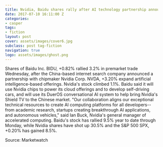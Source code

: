 ```yaml
---
title: Nvidia, Baidu shares rally after AI technology partnership announced
date: 2017-07-10 16:11:00 Z
categories:
- casper
tags:
- fiction
layout: post
cover: assets/images/cover6.jpg
subclass: post tag-fiction
navigation: true
logo: assets/images/ghost.png
---
```


Shares of Baidu Inc. BIDU, +0.82% rallied 3.2% in premarket trade Wednesday, after the China-based internet search company announced a partnership with chipmaker Nvidia Corp. NVDA, +3.20% expand artificial intelligence-based offerings. Nvidia's stock climbed 1.1%. Baidu said it will use Nvidia chips to power its cloud offerings and to develop self-driving cars, and will use its DuerOS conversational AI system to help bring Nvidia's Shield TV to the Chinese market. "Our collaboration aligns our exceptional technical resources to create AI computing platforms for all developers--from academic research, startups creating breakthrough AI applications, and autonomous vehicles," said Ian Buck, Nvidia's general manager of accelerated computing. Baidu's stock has rallied 9.5% year to date through Monday, while Nvidia shares have shot up 30.5% and the S&P 500 SPX, +0.20% has gained 8.5%.

Source: Marketwatch

